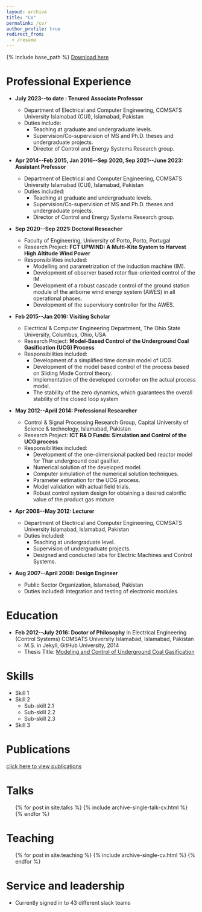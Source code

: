 ```yaml
---
layout: archive
title: "CV"
permalink: /cv/
author_profile: true
redirect_from:
  - /resume
---
```


{% include base_path %}
[Download here](https://aauppal.github.io/files/latex_cv.pdf)

Professional Experience
======
* **July 2023--to date : Tenured Associate Professor**
  * Department of Electrical and Computer Engineering, COMSATS University Islamabad (CUI), Islamabad, Pakistan
  * Duties include:
    * Teaching at graduate and undergraduate levels.
    * Supervision/Co-supervision of MS and Ph.D. theses and undergraduate projects.
    * Director of Control and Energy Systems Research group.
 
* **Apr 2014--Feb 2015, Jan 2016--Sep 2020, Sep 2021--June 2023: Assistant Professor**
  * Department of Electrical and Computer Engineering, COMSATS University Islamabad (CUI), Islamabad, Pakistan
  * Duties included:
    * Teaching at graduate and undergraduate levels.
    * Supervision/Co-supervision of MS and Ph.D. theses and undergraduate projects.
    * Director of Control and Energy Systems Research group.
   
* **Sep 2020--Sep 2021: Doctoral Reseacher**
  * Faculty of Engineering, University of Porto, Porto, Portugal
  * Research Project: **FCT UPWIND: A Multi-Kite System to Harvest High Altitude Wind Power**
  * Responsibilities included:
     * Modelling and parametrization of the induction machine (IM).
     * Development of observer based rotor flux-oriented control of the IM.
     * Development of a robust cascade control of the ground station module of the airborne wind energy system (AWES) in all operational phases.
     * Development of the supervisory controller for the AWES.
   
* **Feb 2015--Jan 2016: Visiting Scholar**
  * Electrical & Computer Engineering Department, The Ohio State University, Columbus, Ohio, USA
  * Research Project: **Model-Based Control of the Underground Coal Gasification (UCG) Process**
  * Responsibilities included:
    * Development of a simplified time domain model of UCG.
    * Development of the model based control of the process based on Sliding Mode Control theory.
    * Implementation of the developed controller on the actual process model.
    * The stability of the zero dynamics, which guarantees the overall stability of the closed loop system
   
* **May 2012--April 2014: Professional Researcher**
  * Control & Signal Processing Research Group, Capital University of Science & technology, Islamabad, Pakistan
  * Research Project: **ICT R& D Funds: Simulation and Control of the UCG process**
  * Responsibilities included:
    * Development of the one-dimensional packed bed reactor model for Thar underground coal gasifier.
    * Numerical solution of the developed model.
    * Computer simulation of the numerical solution techniques.
    * Parameter estimation for the UCG process.
    * Model validation with actual field trials.
    * Robust control system design for obtaining a desired calorific value of the product gas mixture
   
* **Apr 2008--May 2012: Lecturer**
  * Department of Electrical and Computer Engineering, COMSATS University Islamabad, Islamabad, Pakistan
  * Duties included:
    * Teaching at undergraduate level.
    * Supervision of undergraduate projects.
    * Designed and conducted labs for Electric Machines and Control Systems.
   
* **Aug 2007--April 2008: Design Engineer**
  * Public Sector Organization, Islamabad, Pakistan
  * Duties included: integration and testing of electronic modules.
      
Education
======
* **Feb 2012--July 2016: Doctor of Philosophy** in Electrical Engineering (Control Systems) COMSATS University Islamabad, Islamabad, Pakistan
  * M.S. in Jekyll, GitHub University, 2014
  * Thesis Title: [Modeling and Control of Underground Coal Gasification](https://aauppal.github.io/files/PhD_thesis_aauppal)
  
Skills
======
* Skill 1
* Skill 2
  * Sub-skill 2.1
  * Sub-skill 2.2
  * Sub-skill 2.3
* Skill 3

Publications
======
[click here to view publications](https://aauppal.github.io/publications/)

Talks
======
  <ul>{% for post in site.talks %}
    {% include archive-single-talk-cv.html %}
  {% endfor %}</ul>
  
Teaching
======
  <ul>{% for post in site.teaching %}
    {% include archive-single-cv.html %}
  {% endfor %}</ul>
  
Service and leadership
======
* Currently signed in to 43 different slack teams
